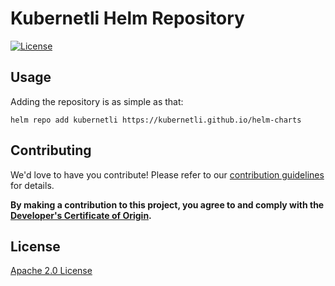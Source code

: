 
# Kubernetli Helm Repository

[![License](https://img.shields.io/badge/License-Apache%202.0-blue.svg)](https://opensource.org/licenses/Apache-2.0)

## Usage

Adding the repository is as simple as that:

```
helm repo add kubernetli https://kubernetli.github.io/helm-charts
```

## Contributing

We'd love to have you contribute! Please refer to our [contribution guidelines](CONTRIBUTING.md) for details.

**By making a contribution to this project, you agree to and comply with the
[Developer's Certificate of Origin](https://developercertificate.org/).**

## License

[Apache 2.0 License](./LICENSE)
